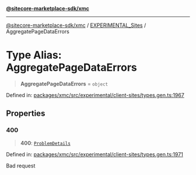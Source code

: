 [**@sitecore-marketplace-sdk/xmc**](../../../../README.md)

***

[@sitecore-marketplace-sdk/xmc](../../../../README.md) / [EXPERIMENTAL\_Sites](../README.md) / AggregatePageDataErrors

# Type Alias: AggregatePageDataErrors

> **AggregatePageDataErrors** = `object`

Defined in: [packages/xmc/src/experimental/client-sites/types.gen.ts:1967](https://github.com/Sitecore/marketplace-sdk/blob/main/packages/xmc/src/experimental/client-sites/types.gen.ts#L1967)

## Properties

### 400

> **400**: [`ProblemDetails`](ProblemDetails.md)

Defined in: [packages/xmc/src/experimental/client-sites/types.gen.ts:1971](https://github.com/Sitecore/marketplace-sdk/blob/main/packages/xmc/src/experimental/client-sites/types.gen.ts#L1971)

Bad request

